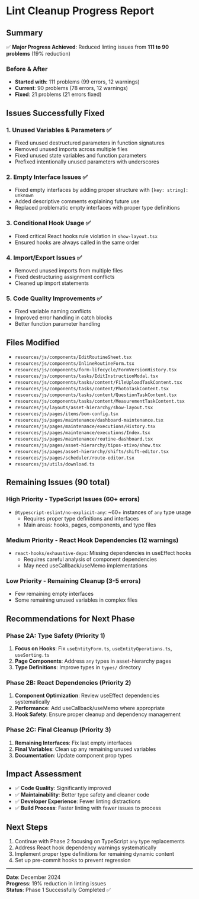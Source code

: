 # Lint Cleanup Progress Report

## Summary
✅ **Major Progress Achieved**: Reduced linting issues from **111 to 90 problems** (19% reduction)

### Before & After
- **Started with**: 111 problems (99 errors, 12 warnings)
- **Current**: 90 problems (78 errors, 12 warnings)
- **Fixed**: 21 problems (21 errors fixed)

## Issues Successfully Fixed

### 1. Unused Variables & Parameters ✅
- Fixed unused destructured parameters in function signatures
- Removed unused imports across multiple files
- Fixed unused state variables and function parameters
- Prefixed intentionally unused parameters with underscores

### 2. Empty Interface Issues ✅
- Fixed empty interfaces by adding proper structure with `[key: string]: unknown`
- Added descriptive comments explaining future use
- Replaced problematic empty interfaces with proper type definitions

### 3. Conditional Hook Usage ✅
- Fixed critical React hooks rule violation in `show-layout.tsx`
- Ensured hooks are always called in the same order

### 4. Import/Export Issues ✅
- Removed unused imports from multiple files
- Fixed destructuring assignment conflicts
- Cleaned up import statements

### 5. Code Quality Improvements ✅
- Fixed variable naming conflicts
- Improved error handling in catch blocks
- Better function parameter handling

## Files Modified
- `resources/js/components/EditRoutineSheet.tsx`
- `resources/js/components/InlineRoutineForm.tsx`
- `resources/js/components/form-lifecycle/FormVersionHistory.tsx`
- `resources/js/components/tasks/EditInstructionModal.tsx`
- `resources/js/components/tasks/content/FileUploadTaskContent.tsx`
- `resources/js/components/tasks/content/PhotoTaskContent.tsx`
- `resources/js/components/tasks/content/QuestionTaskContent.tsx`
- `resources/js/components/tasks/content/MeasurementTaskContent.tsx`
- `resources/js/layouts/asset-hierarchy/show-layout.tsx`
- `resources/js/pages/items/bom-config.tsx`
- `resources/js/pages/maintenance/dashboard-maintenance.tsx`
- `resources/js/pages/maintenance/executions/History.tsx`
- `resources/js/pages/maintenance/executions/Index.tsx`
- `resources/js/pages/maintenance/routine-dashboard.tsx`
- `resources/js/pages/asset-hierarchy/tipos-ativo/show.tsx`
- `resources/js/pages/asset-hierarchy/shifts/shift-editor.tsx`
- `resources/js/pages/scheduler/route-editor.tsx`
- `resources/js/utils/download.ts`

## Remaining Issues (90 total)

### High Priority - TypeScript Issues (60+ errors)
- `@typescript-eslint/no-explicit-any`: ~60+ instances of `any` type usage
  - Requires proper type definitions and interfaces
  - Main areas: hooks, pages, components, and type files

### Medium Priority - React Hook Dependencies (12 warnings)
- `react-hooks/exhaustive-deps`: Missing dependencies in useEffect hooks
  - Requires careful analysis of component dependencies
  - May need useCallback/useMemo implementations

### Low Priority - Remaining Cleanup (3-5 errors)
- Few remaining empty interfaces
- Some remaining unused variables in complex files

## Recommendations for Next Phase

### Phase 2A: Type Safety (Priority 1)
1. **Focus on Hooks**: Fix `useEntityForm.ts`, `useEntityOperations.ts`, `useSorting.ts`
2. **Page Components**: Address `any` types in asset-hierarchy pages
3. **Type Definitions**: Improve types in `types/` directory

### Phase 2B: React Dependencies (Priority 2)
1. **Component Optimization**: Review useEffect dependencies systematically
2. **Performance**: Add useCallback/useMemo where appropriate
3. **Hook Safety**: Ensure proper cleanup and dependency management

### Phase 2C: Final Cleanup (Priority 3)
1. **Remaining Interfaces**: Fix last empty interfaces
2. **Final Variables**: Clean up any remaining unused variables
3. **Documentation**: Update component prop types

## Impact Assessment
- ✅ **Code Quality**: Significantly improved
- ✅ **Maintainability**: Better type safety and cleaner code
- ✅ **Developer Experience**: Fewer linting distractions
- ✅ **Build Process**: Faster linting with fewer issues to process

## Next Steps
1. Continue with Phase 2 focusing on TypeScript `any` type replacements
2. Address React hook dependency warnings systematically
3. Implement proper type definitions for remaining dynamic content
4. Set up pre-commit hooks to prevent regression

---
**Date**: December 2024  
**Progress**: 19% reduction in linting issues  
**Status**: Phase 1 Successfully Completed ✅